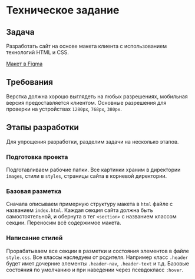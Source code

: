 # Техническое задание

## Задача

Разработать сайт на основе макета клиента с использованием технологий HTML и CSS.

[Макет в Figma](https://www.figma.com/file/DlZFyiUEH5JCDfA9NQILlv/%D0%A2%D0%B5%D1%81%D1%82%D0%BE%D0%B2%D0%BE%D0%B5-%D0%B7%D0%B0%D0%B4%D0%B0%D0%BD%D0%B8%D0%B5?node-id=0%3A1)

## Требования

Верстка должна хорошо выглядеть на любых разрешениях, мобильная версия предоставляется клиентом. Основные разрешения для проверки на устройствах `1280px`, `768px`, `380px`.

## Этапы разработки
Для упрощения разработки, разделим задачи на несколько этапов.
### Подготовка проекта
Подготавливаем рабочие папки. Все картинки храним в директории `images`, стили в `styles`, страницы сайта в корневой директории.

### Базовая разметка
Сначала описываем примерную структуру макета в `html` файле с названием `index.html`. Каждая секция сайта должна быть самостоятельной, и обернута в тег `<section>` с названием классом секции. Переносим всё содержимое макета.

### Написание стилей
Прорабатываем все секции в разметки и состояния элементов в файле `style.css`. Все классы наследуем от родителя. Например класс `.header` будет имет дочерние элементы `.header-nav`, `.header-text` и т.д. Базовые состояния по умолчанию и при наведении через псевдокласс `:hover`.